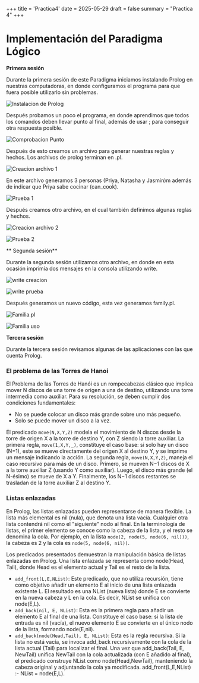 +++
title = 'Practica4'
date = 2025-05-29
draft = false
summary = "Practica 4"
+++

# **Implementación del Paradigma Lógico**

**Primera sesión**

Durante la primera sesión de este Paradigma iniciamos instalando Prolog en nuestras computadoras, en donde configuramos el programa para que fuera posible utilizarlo sin problemas.

![Instalacion de Prolog](imagenes/instalacion.PNG)

Después probamos un poco el programa, en donde aprendimos que todos los comandos deben llevar punto al final, además de usar ; para conseguir otra respuesta posible.

![Comprobacion Punto](imagenes/Comprobacionpunto.PNG)

Después de esto creamos un archivo para generar nuestras reglas y hechos. Los archivos de prolog terminan en .pl.

![Creacion archivo 1](imagenes/Creacion1.PNG)

En este archivo generamos 3 personas (Priya, Natasha y Jasmin)m además de indicar que Priya sabe cocinar (can_cook).

![Prueba 1](imagenes/Prueba1.PNG)

Después creamos otro archivo, en el cual también definimos algunas reglas y hechos.

![Creacion archivo 2](imagenes/Creacion2.PNG)

![Prueba 2](imagenes/Prueba2.PNG)

** Segunda sesión**

Durante la segunda sesión utilizamos otro archivo, en donde en esta ocasión imprimía dos mensajes en la consola utilizando write.

![write creacion](imagenes/writecreacion.PNG)

![write prueba](imagenes/writeprueba.PNG)

Después generamos un nuevo código, esta vez generamos family.pl.

![Familia.pl](imagenes/familiacreacion.PNG)

![Familia uso](imagenes/Familiaprueba.PNG)

**Tercera sesión**

Durante la tercera sesión revisamos algunas de las aplicaciones con las que cuenta Prolog.

### El problema de las Torres de Hanoi

El Problema de las Torres de Hanói es un rompecabezas clásico que implica mover N discos de una torre de origen a una de destino, utilizando una torre intermedia como auxiliar. Para su resolución, se deben cumplir dos condiciones fundamentales:
-	No se puede colocar un disco más grande sobre uno más pequeño.
-	Solo se puede mover un disco a la vez.



El predicado `move(N,X,Y,Z)` modela el movimiento de N discos desde la torre de origen X a la torre de destino Y, con Z siendo la torre auxiliar. La primera regla, `move(1,X,Y,_)`, constituye el caso base: si solo hay un disco (N=1), este se mueve directamente del origen X al destino Y, y se imprime un mensaje indicando la acción. La segunda regla, `move(N,X,Y,Z)`, maneja el caso recursivo para más de un disco. Primero, se mueven N−1 discos de X a la torre auxiliar Z (usando Y como auxiliar). Luego, el disco más grande (el N-ésimo) se mueve de X a Y. Finalmente, los N−1 discos restantes se trasladan de la torre auxiliar Z al destino Y.

### Listas enlazadas
En Prolog, las listas enlazadas pueden representarse de manera flexible. La lista más elemental es nil (nula), que denota una lista vacía. Cualquier otra lista contendrá nil como el "siguiente" nodo al final. En la terminología de listas, el primer elemento se conoce como la cabeza de la lista, y el resto se denomina la cola. Por ejemplo, en la lista `node(2, node(5, node(6, nil)))`, la cabeza es 2 y la cola es `node(5, node(6, nil))`.

Los predicados presentados demuestran la manipulación básica de listas enlazadas en Prolog. Una lista enlazada se representa como node(Head, Tail), donde Head es el elemento actual y Tail es el resto de la lista.

-	`add_front(L,E,NList)`: Este predicado, que no utiliza recursión, tiene como objetivo añadir un elemento E al inicio de una lista enlazada existente L. El resultado es una NList (nueva lista) donde E se convierte en la nueva cabeza y L en la cola. Es decir, NList se unifica con node(E,L).
-	`add_back(nil, E, NList)`: Esta es la primera regla para añadir un elemento E al final de una lista. Constituye el caso base: si la lista de entrada es nil (vacía), el nuevo elemento E se convierte en el único nodo de la lista, formando node(E,nil).
-	`add_back(node(Head,Tail), E, NList)`: Esta es la regla recursiva. Si la lista no está vacía, se invoca add_back recursivamente con la cola de la lista actual (Tail) para localizar el final. Una vez que add_back(Tail, E, NewTail) unifica NewTail con la cola actualizada (con E añadido al final), el predicado construye NList como node(Head,NewTail), manteniendo la cabeza original y adjuntando la cola ya modificada.
add_front(L,E,NList) :- NList = node(E,L).

